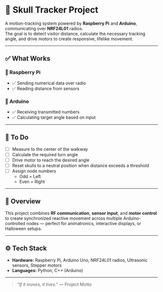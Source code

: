 # 👻 Skull Tracker Project

A motion-tracking system powered by **Raspberry Pi** and **Arduino**, communicating over **NRF24L01** radios.  
The goal is to detect visitor distance, calculate the necessary tracking angle, and drive motors to create responsive, lifelike movement.

---

## ✅ What Works

### 🥧 Raspberry Pi
- ✅ Sending numerical data over radio  
- ✅ Reading distance from sensors  

### 🔧 Arduino
- ✅ Receiving transmitted numbers  
- ✅ Calculating target angle based on input  

---

## 🚧 To Do
- [ ] Measure to the center of the walkway  
- [ ] Calculate the required turn angle  
- [ ] Drive motor to reach the desired angle  
- [ ] Reset skulls to a neutral position when distance exceeds a threshold  
- [ ] Assign node numbers  
  - Odd = Left  
  - Even = Right  

---

## 🧠 Overview
This project combines **RF communication**, **sensor input**, and **motor control** to create synchronized reactive movement across multiple Arduino-controlled nodes — perfect for animatronics, interactive displays, or Halloween setups.

---

## ⚙️ Tech Stack
- **Hardware:** Raspberry Pi, Arduino Uno, NRF24L01 radios, Ultrasonic sensors, Stepper motors  
- **Languages:** Python, C++ (Arduino)  

---

> _“If it moves, it lives.”_ — Project Motto
